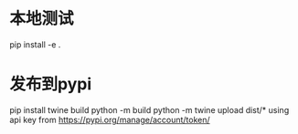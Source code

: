 # 本地测试
pip install -e .

# 发布到pypi

pip install twine build
python -m build
python -m twine upload dist/*
using api key from https://pypi.org/manage/account/token/


